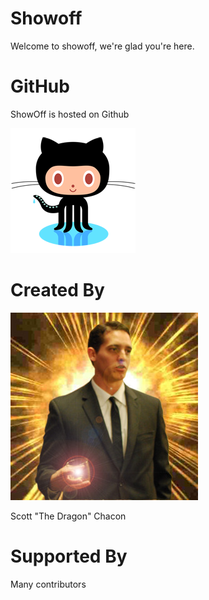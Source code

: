 # Showoff

Welcome to showoff, we're glad you're here.

# GitHub

ShowOff is hosted on Github

![octocat](images/octocat.png)

# Created By

![chacon](images/chacon.jpg)

Scott "The Dragon" Chacon

# Supported By

Many contributors
